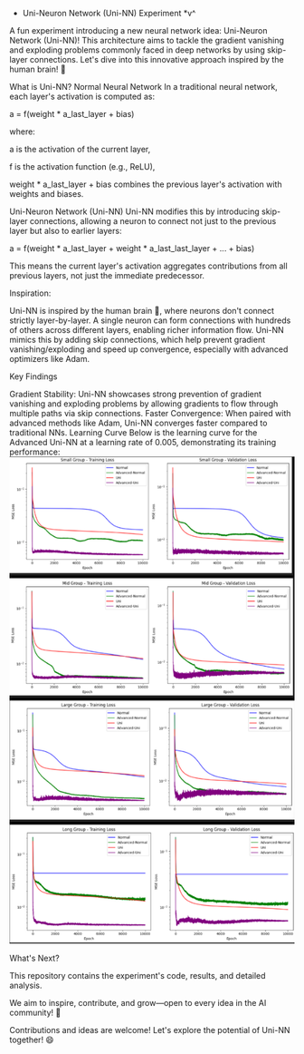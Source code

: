 * Uni-Neuron Network (Uni-NN) Experiment  *v^

A fun experiment introducing a new neural network idea: Uni-Neuron Network (Uni-NN)! This architecture aims to tackle the gradient vanishing and exploding problems commonly faced in deep networks by using skip-layer connections. Let's dive into this innovative approach inspired by the human brain! 🚀



What is Uni-NN?
Normal Neural Network
In a traditional neural network, each layer's activation is computed as:

a = f(weight * a_last_layer + bias)

where:

a is the activation of the current layer,

f is the activation function (e.g., ReLU),

weight * a_last_layer + bias combines the previous layer's activation with weights and biases.


Uni-Neuron Network (Uni-NN)
Uni-NN modifies this by introducing skip-layer connections, allowing a neuron to connect not just to the previous layer but also to earlier layers:

a = f(weight * a_last_layer + weight * a_last_last_layer + ... + bias)

This means the current layer's activation aggregates contributions from all previous layers, not just the immediate predecessor.



Inspiration: 

Uni-NN is inspired by the human brain 🧠, where neurons don't connect strictly layer-by-layer. A single neuron can form connections with hundreds of others across different layers, enabling richer information flow. Uni-NN mimics this by adding skip connections, which help prevent gradient vanishing/exploding and speed up convergence, especially with advanced optimizers like Adam.



Key Findings

Gradient Stability: Uni-NN showcases strong prevention of gradient vanishing and exploding problems by allowing gradients to flow through multiple paths via skip connections.
Faster Convergence: When paired with advanced methods like Adam, Uni-NN converges faster compared to traditional NNs.
Learning Curve
Below is the learning curve for the Advanced Uni-NN at a learning rate of 0.005, demonstrating its training performance:
![Adv uni-NN LR 0.0025](images/uni-NN_lr=0.0025.jpg)


What's Next?

This repository contains the experiment's code, results, and detailed analysis. 

We aim to inspire, contribute, and grow—open to every idea in the AI community! 🌟

Contributions and ideas are welcome! Let's explore the potential of Uni-NN together! 😄
